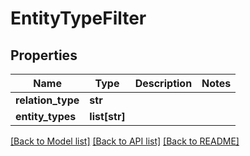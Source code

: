 # EntityTypeFilter

## Properties
Name | Type | Description | Notes
------------ | ------------- | ------------- | -------------
**relation_type** | **str** |  | 
**entity_types** | **list[str]** |  | 

[[Back to Model list]](../README.md#documentation-for-models) [[Back to API list]](../README.md#documentation-for-api-endpoints) [[Back to README]](../README.md)


